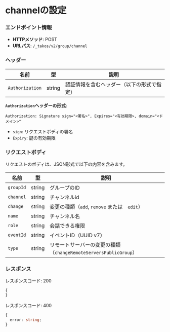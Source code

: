 # channelの設定

### エンドポイント情報

- **HTTPメソッド**: POST
- **URLパス**: `/_takos/v2/group/channel`

### ヘッダー

| 名前            | 型     | 説明                                       |
| --------------- | ------ | ------------------------------------------ |
| `Authorization` | string | 認証情報を含むヘッダー（以下の形式で指定） |

**`Authorization`ヘッダーの形式**:

```
Authorization: Signature sign="<署名>", Expires="<有効期限>, domain="<ドメイン>"
```

- `sign`: リクエストボディの署名
- `Expiry`: 鍵の有効期限

### リクエストボディ

リクエストのボディは、JSON形式で以下の内容を含みます。

| 名前      | 型     | 説明                                                                |
| --------- | ------ | ------------------------------------------------------------------- |
| `groupId` | string | グループのID                                                        |
| `channel` | string | チャンネルid                                                        |
| `change`  | string | 変更の種類（`add`, `remove` または　`edit`）                                  |
| `name` | string | チャンネル名                                                        |
| `role` | string | 会話できる権限                      |
| `eventId` | string | イベントID（UUID v7）                                               |
| `type`    | string | リモートサーバーの変更の種類（`changeRemoteServersPublicGroup`）    |

### レスポンス

レスポンスコード: 200

```ts
{
}
```

レスポンスコード: 400

```ts
{
  error: string;
}
```

